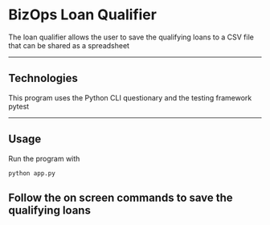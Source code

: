 # BizOps Loan Qualifier

The loan qualifier allows the user to save the qualifying loans to a CSV file that can be shared as a spreadsheet

---

## Technologies

This program uses the Python CLI questionary and the testing framework pytest

---

## Usage

Run the program with
```
python app.py
```
Follow the on screen commands to save the qualifying loans
---
